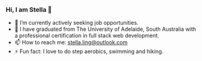 ### Hi, I am Stella 👋


- 🔭 I’m currently actively seeking job opportunities.
- 🌱 I have graduated from The University of Adelaide, South Australia with a professional certification in full stack web development.
- 📫 How to reach me: stella.ling@outlook.com
- ⚡ Fun fact: I love to do step aerobics, swimming and hiking.

